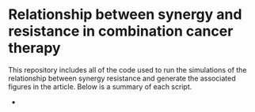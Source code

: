 # Relationship between synergy and resistance in combination cancer therapy

This repository includes all of the code used to run the simulations of the relationship between synergy resistance and generate the associated figures in the article. Below is a summary of each script. 

* 
